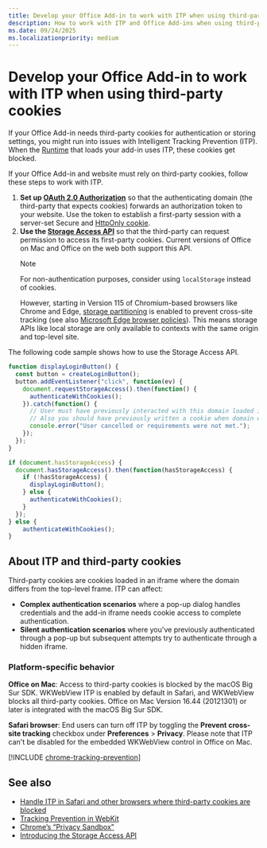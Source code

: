 ```yaml
---
title: Develop your Office Add-in to work with ITP when using third-party cookies
description: How to work with ITP and Office Add-ins when using third-party cookies.
ms.date: 09/24/2025
ms.localizationpriority: medium
---
```


# Develop your Office Add-in to work with ITP when using third-party cookies

If your Office Add-in needs third-party cookies for authentication or storing settings, you might run into issues with Intelligent Tracking Prevention (ITP). When the [Runtime](../testing/runtimes.md) that loads your add-in uses ITP, these cookies get blocked.

If your Office Add-in and website must rely on third-party cookies, follow these steps to work with ITP.

1. **Set up [OAuth 2.0 Authorization](https://tools.ietf.org/html/rfc6749)** so that the authenticating domain (the third-party that expects cookies) forwards an authorization token to your website. Use the token to establish a first-party session with a server-set Secure and [HttpOnly cookie](https://developer.mozilla.org/docs/Web/HTTP/Cookies#Secure_and_HttpOnly_cookies).
1. **Use the [Storage Access API](https://webkit.org/blog/8124/introducing-storage-access-api/)** so that the third-party can request permission to access its first-party cookies. Current versions of Office on Mac and Office on the web both support this API.
    > [!NOTE]
    > For non-authentication purposes, consider using `localStorage` instead of cookies.
    >
    > However, starting in Version 115 of Chromium-based browsers like Chrome and Edge, [storage partitioning](https://developer.chrome.com/docs/privacy-sandbox/storage-partitioning/) is enabled to prevent cross-site tracking (see also [Microsoft Edge browser policies](/deployedge/microsoft-edge-policies#defaultthirdpartystoragepartitioningsetting)). This means storage APIs like local storage are only available to contexts with the same origin and top-level site.

The following code sample shows how to use the Storage Access API.

```javascript
function displayLoginButton() {
  const button = createLoginButton();
  button.addEventListener("click", function(ev) {
    document.requestStorageAccess().then(function() {
      authenticateWithCookies(); 
    }).catch(function() {
      // User must have previously interacted with this domain loaded in a top frame.
      // Also you should have previously written a cookie when domain was loaded in the top frame.
      console.error("User cancelled or requirements were not met.");
    });
  });
}

if (document.hasStorageAccess) { 
  document.hasStorageAccess().then(function(hasStorageAccess) { 
    if (!hasStorageAccess) { 
      displayLoginButton(); 
    } else { 
      authenticateWithCookies(); 
    } 
  }); 
} else { 
    authenticateWithCookies(); 
} 
```

## About ITP and third-party cookies

Third-party cookies are cookies loaded in an iframe where the domain differs from the top-level frame. ITP can affect:

- **Complex authentication scenarios** where a pop-up dialog handles credentials and the add-in iframe needs cookie access to complete authentication.
- **Silent authentication scenarios** where you've previously authenticated through a pop-up but subsequent attempts try to authenticate through a hidden iframe.

### Platform-specific behavior

**Office on Mac**: Access to third-party cookies is blocked by the macOS Big Sur SDK. WKWebView ITP is enabled by default in Safari, and WKWebView blocks all third-party cookies. Office on Mac Version 16.44 (20121301) or later is integrated with the macOS Big Sur SDK.

**Safari browser**: End users can turn off ITP by toggling the **Prevent cross-site tracking** checkbox under **Preferences** > **Privacy**. Please note that ITP can't be disabled for the embedded WKWebView control in Office on Mac.

[!INCLUDE [chrome-tracking-prevention](../includes/chrome-tracking-prevention.md)]

## See also

- [Handle ITP in Safari and other browsers where third-party cookies are blocked](/azure/active-directory/develop/reference-third-party-cookies-spas)
- [Tracking Prevention in WebKit](https://webkit.org/tracking-prevention/)
- [Chrome’s “Privacy Sandbox”](https://blog.chromium.org/2020/01/building-more-private-web-path-towards.html)
- [Introducing the Storage Access API](https://blogs.windows.com/msedgedev/2020/07/08/introducing-storage-access-api/)

